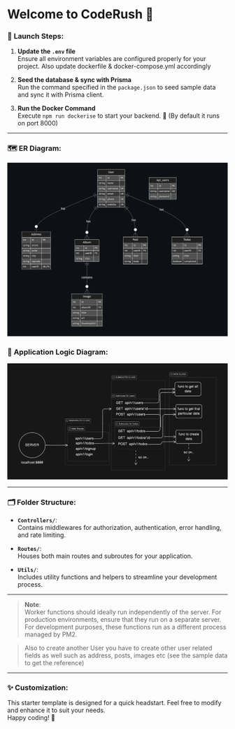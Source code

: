 
# Welcome to **CodeRush** 🚀

### 🚀 **Launch Steps**:

1. **Update the `.env` file**  
   Ensure all environment variables are configured properly for your project. Also update dockerfile & docker-compose.yml accordingly

2. **Seed the database & sync with Prisma**  
   Run the command specified in the `package.json` to seed sample data and sync it with Prisma client.

3. **Run the Docker Command**  
   Execute `npm run dockerise` to start your backend. 🙌 (By default it runs on port 8000)

---

### 🗺️ **ER Diagram**:

![ER Diagram](./public/ER.png)

### 🔄 **Application Logic Diagram**:

![Logic](./public/Logic.png)

---

### 🗂️ **Folder Structure**:

- **`Controllers/`**:  
  Contains middlewares for authorization, authentication, error handling, and rate limiting.

- **`Routes/`**:  
  Houses both main routes and subroutes for your application.

- **`Utils/`**:  
  Includes utility functions and helpers to streamline your development process.

---

> **Note**:  
> Worker functions should ideally run independently of the server. For production environments, ensure that they run on a separate server. For development purposes, these functions run as a different process managed by PM2.

> Also to create another User you have to create other user related fields as well such as address, posts, images etc (see the sample data to get the reference)

---

### ✨ **Customization**:

This starter template is designed for a quick headstart. Feel free to modify and enhance it to suit your needs.  
Happy coding! 🚀
